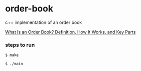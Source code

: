 # order-book

c++ implementation of an order book

[What Is an Order Book? Definition, How It Works, and Key Parts](https://www.investopedia.com/terms/o/order-book.asp)

### steps to run
```
$ make

$ ./main
```
